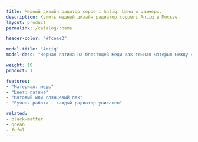 ```yaml
---
title: Медный дизайн радитор copperi Antiq. Цены и размеры.
description: Купить медный дизайн радиатор copperi Antiq в Москве.
layout: product
permalink: /catalog/:name

header-color: "#fceae3"

model-title: "Antiq"
model-desc: "Черная патина на блестящей меди как темная материя между сияющими галактиками. Радиатор покрыт матовым или глянцевым лаком, чтобы сохранить рисунок неизменным."

weight: 10
product: 1

features:
- "Материал: медь"
- "Цвет: патина"
- "Матовый или глянцевый лак"
- "Ручная работа - каждый радиатор уникален"

related:
- black-matter
- ocean
- fufel
---
```

